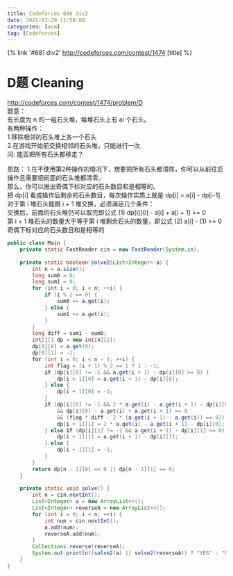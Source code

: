 ```yaml
---
title: Codeforces 696 div2
date: 2021-01-29 11:58:00
categories: [acm]
tag: [Codeforces]
---
```


{% link '#681 div2' http://codeforces.com/contest/1474 [title] %}

# D题 Cleaning
http://codeforces.com/contest/1474/problem/D  
题意：  
有长度为 n 的一组石头堆，每堆石头上有 ai 个石头。  
有两种操作：  
1.移除相邻的石头堆上各一个石头  
2.在游戏开始前交换相邻的石头堆，只能进行一次  
问: 能否把所有石头都移走？  

思路：
1.在不使用第2种操作的情况下，想要把所有石头都清除，你可以从前往后操作且需要把前面的石头堆都清零。  
那么，你可以推出奇偶下标对应的石头数目和是相等的。  
把 dp[i] 看成操作后剩余的石头数目，每次操作实质上就是 dp[i] = a[i] - dp[i-1]  
对于第 i 堆石头能跟 i + 1 堆交换，必须满足几个条件：  
交换后，前面的石头堆仍可以取完即公式 (1) dp[i][0] - a[i] + a[i + 1] >= 0  
第 i + 1 堆石头的数量大于等于第 i 堆剩余石头的数量，即公式 (2) a[i] - (1) >= 0   
奇偶下标对应的石头数目和是相等的  

```java
public class Main {
    private static FastReader cin = new FastReader(System.in);
 
    private static boolean solve2(List<Integer> a) {
        int n = a.size();
        long sum0 = 0;
        long sum1 = 0;
        for (int i = 0; i < n; ++i) {
            if (i % 2 == 0) {
                sum0 += a.get(i);
            } else {
                sum1 += a.get(i);
            }
        }
        long diff = sum1 - sum0;
        int[][] dp = new int[n][2];
        dp[0][0] = a.get(0);
        dp[0][1] = -1;
        for (int i = 0; i < n - 1; ++i) {
            int flag = (i + 1) % 2 == 1 ? 1 : -1;
            if (dp[i][0] != -1 && a.get(i + 1) - dp[i][0] >= 0) {
                dp[i + 1][0] = a.get(i + 1) - dp[i][0];
            } else {
                dp[i + 1][0] = -1;
            }
            if (dp[i][0] != -1 && 2 * a.get(i) - a.get(i + 1) - dp[i][0] >= 0
                && dp[i][0] - a.get(i) + a.get(i + 1) >= 0
                && (flag * diff - 2 * (a.get(i + 1) - a.get(i)) == 0)) {
                dp[i + 1][1] = 2 * a.get(i) - a.get(i + 1) - dp[i][0];
            } else if (dp[i][1] != -1 && a.get(i + 1) - dp[i][1] >= 0) {
                dp[i + 1][1] = a.get(i + 1) - dp[i][1];
            } else {
                dp[i + 1][1] = -1;
            }
        }
        return dp[n - 1][0] == 0 || dp[n - 1][1] == 0;
    }
 
    private static void solve() {
        int n = cin.nextInt();
        List<Integer> a = new ArrayList<>();
        List<Integer> reverseA = new ArrayList<>();
        for (int i = 0; i < n; ++i) {
            int num = cin.nextInt();
            a.add(num);
            reverseA.add(num);
        }
        Collections.reverse(reverseA);
        System.out.println((solve2(a) || solve2(reverseA)) ? "YES" : "NO");
    }
}
```

